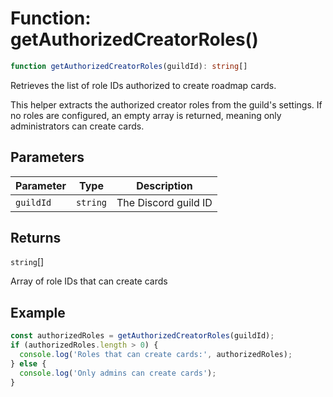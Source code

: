 # Function: getAuthorizedCreatorRoles()

```ts
function getAuthorizedCreatorRoles(guildId): string[]
```

Retrieves the list of role IDs authorized to create roadmap cards.

This helper extracts the authorized creator roles from the guild's settings.
If no roles are configured, an empty array is returned, meaning only
administrators can create cards.

## Parameters

| Parameter | Type | Description |
| ------ | ------ | ------ |
| `guildId` | `string` | The Discord guild ID |

## Returns

`string`[]

Array of role IDs that can create cards

## Example

```ts
const authorizedRoles = getAuthorizedCreatorRoles(guildId);
if (authorizedRoles.length > 0) {
  console.log('Roles that can create cards:', authorizedRoles);
} else {
  console.log('Only admins can create cards');
}
```
